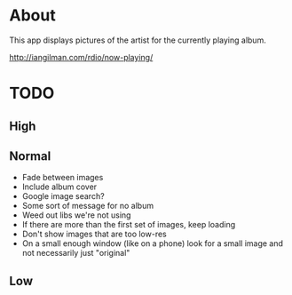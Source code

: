 # About

This app displays pictures of the artist for the currently playing album.

http://iangilman.com/rdio/now-playing/

# TODO

## High

## Normal

* Fade between images
* Include album cover
* Google image search?
* Some sort of message for no album
* Weed out libs we're not using
* If there are more than the first set of images, keep loading
* Don't show images that are too low-res
* On a small enough window (like on a phone) look for a small image and not necessarily just "original"

## Low
